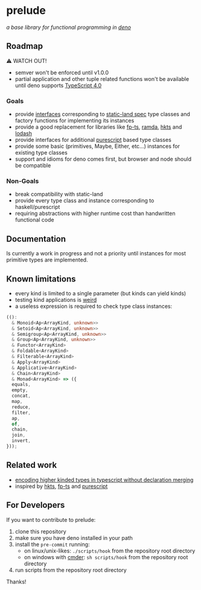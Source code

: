 # prelude

_a base library for functional programming in [deno](http://deno.land)_

## Roadmap

:warning:	WATCH OUT!

- semver won't be enforced until v1.0.0
- partial application and other tuple related functions won't be available until deno supports [TypeScript 4.0](https://www.typescriptlang.org/docs/handbook/release-notes/typescript-4-0.html)

### Goals

- provide [interfaces](https://github.com/kress95/prelude/blob/master/static-land.ts) corresponding to [static-land spec](https://github.com/rpominov/static-land) type classes and factory functions for implementing its instances
- provide a good replacement for libraries like [fp-ts](https://github.com/gcanti/fp-ts), [ramda](https://github.com/ramda/ramda), [hkts](https://github.com/pelotom/hkts) and [lodash](https://github.com/lodash/lodash)
- provide interfaces for additional [purescript](https://github.com/purescript/purescript) based type classes
- provide some basic (primitives, Maybe, Either, etc...) instances for existing type classes
- support and idioms for deno comes first, but browser and node should be compatible

### Non-Goals

- break compatibility with static-land
- provide every type class and instance corresponding to haskell/purescript 
- requiring abstractions with higher runtime cost than handwritten functional code

## Documentation

Is currently a work in progress and not a priority until instances for most primitive types are implemented.

## Known limitations

- every kind is limited to a single parameter (but kinds can yield kinds)
- testing kind applications is [weird](https://github.com/kress95/prelude/blob/master/kind_test.ts)
- a useless expression is required to check type class instances:

```ts
(():
  & Monoid<Ap<ArrayKind, unknown>>
  & Setoid<Ap<ArrayKind, unknown>>
  & Semigroup<Ap<ArrayKind, unknown>>
  & Group<Ap<ArrayKind, unknown>>
  & Functor<ArrayKind>
  & Foldable<ArrayKind>
  & Filterable<ArrayKind>
  & Apply<ArrayKind>
  & Applicative<ArrayKind>
  & Chain<ArrayKind>
  & Monad<ArrayKind> => ({
  equals,
  empty,
  concat,
  map,
  reduce,
  filter,
  ap,
  of,
  chain,
  join,
  invert,
}));
```

## Related work

- [encoding higher kinded types in typescript without declaration merging](https://gist.github.com/ENvironmentSet/1662a140f99381bc85fd6be51ecdcbb5)
- inspired by [hkts](https://github.com/pelotom/hkts), [fp-ts](https://github.com/gcanti/fp-ts) and [purescript](https://github.com/purescript/purescript)

## For Developers

If you want to contribute to prelude:

1. clone this repository
2. make sure you have deno installed in your path
3. install the `pre-commit` running:
    - on linux/unix-likes: `./scripts/hook` from the repository root directory
    - on windows with [cmder](https://cmder.net): `sh scripts/hook` from the repository root directory
4. run scripts from the repository root directory

Thanks!
